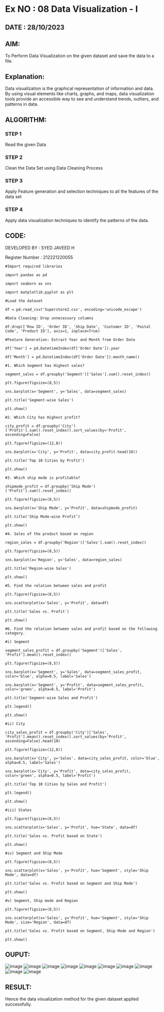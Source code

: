 # Ex NO : 08  Data Visualization - I

## DATE : 28/10/2023

## AIM:
To Perform Data Visualization on the given dataset and save the data to a file.

## Explanation:
Data visualization is the graphical representation of information and data. By using visual elements like charts, graphs, and maps, data visualization tools provide an accessible way to see and understand trends, outliers, and patterns in data.

## ALGORITHM:

### STEP 1
Read the given Data

### STEP 2
Clean the Data Set using Data Cleaning Process

### STEP 3
Apply Feature generation and selection techniques to all the features of the data set

### STEP 4
Apply data visualization techniques to identify the patterns of the data.

## CODE:

DEVELOPED BY : SYED JAVEED H

Register Number : 212221220055
```
#Import required libraries

import pandas as pd

import seaborn as sns

import matplotlib.pyplot as plt

#Load the dataset

df = pd.read_csv('Superstore2.csv', encoding='unicode_escape')

#Data Cleaning: Drop unnecessary columns

df.drop(['Row ID', 'Order ID', 'Ship Date', 'Customer ID', 'Postal Code', 'Product ID'], axis=1, inplace=True)

#Feature Generation: Extract Year and Month from Order Date

df['Year'] = pd.DatetimeIndex(df['Order Date']).year

df['Month'] = pd.DatetimeIndex(df['Order Date']).month_name()

#1. Which Segment has Highest sales?

segment_sales = df.groupby('Segment')['Sales'].sum().reset_index()

plt.figure(figsize=(8,5))

sns.barplot(x='Segment', y='Sales', data=segment_sales)

plt.title('Segment-wise Sales')

plt.show()

#2. Which City has Highest profit?

city_profit = df.groupby('City')['Profit'].sum().reset_index().sort_values(by='Profit', ascending=False)

plt.figure(figsize=(12,8))

sns.barplot(x='City', y='Profit', data=city_profit.head(10))

plt.title('Top 10 Cities by Profit')

plt.show()

#3. Which ship mode is profitable?

shipmode_profit = df.groupby('Ship Mode')['Profit'].sum().reset_index()

plt.figure(figsize=(8,5))

sns.barplot(x='Ship Mode', y='Profit', data=shipmode_profit)

plt.title('Ship Mode-wise Profit')

plt.show()

#4. Sales of the product based on region

region_sales = df.groupby('Region')['Sales'].sum().reset_index()

plt.figure(figsize=(8,5))

sns.barplot(x='Region', y='Sales', data=region_sales)

plt.title('Region-wise Sales')

plt.show()

#5. Find the relation between sales and profit

plt.figure(figsize=(8,5))

sns.scatterplot(x='Sales', y='Profit', data=df)

plt.title('Sales vs. Profit')

plt.show()

#6. Find the relation between sales and profit based on the following category.

#i) Segment

segment_sales_profit = df.groupby('Segment')['Sales', 'Profit'].mean().reset_index()

plt.figure(figsize=(8,5))

sns.barplot(x='Segment', y='Sales', data=segment_sales_profit, color='blue', alpha=0.5, label='Sales')

sns.barplot(x='Segment', y='Profit', data=segment_sales_profit, color='green', alpha=0.5, label='Profit')

plt.title('Segment-wise Sales and Profit')

plt.legend()

plt.show()

#ii) City

city_sales_profit = df.groupby('City')['Sales', 'Profit'].mean().reset_index().sort_values(by='Profit', ascending=False).head(10)

plt.figure(figsize=(12,8))

sns.barplot(x='City', y='Sales', data=city_sales_profit, color='blue', alpha=0.5, label='Sales')

sns.barplot(x='City', y='Profit', data=city_sales_profit, color='green', alpha=0.5, label='Profit')

plt.title('Top 10 Cities by Sales and Profit')

plt.legend()

plt.show()

#iii) States

plt.figure(figsize=(8,5))

sns.scatterplot(x='Sales', y='Profit', hue='State', data=df)

plt.title('Sales vs. Profit based on State')

plt.show()

#iv) Segment and Ship Mode

plt.figure(figsize=(8,5))

sns.scatterplot(x='Sales', y='Profit', hue='Segment', style='Ship Mode', data=df)

plt.title('Sales vs. Profit based on Segment and Ship Mode')

plt.show()

#v) Segment, Ship mode and Region

plt.figure(figsize=(8,5))

sns.scatterplot(x='Sales', y='Profit', hue='Segment', style='Ship Mode', size='Region', data=df)

plt.title('Sales vs. Profit based on Segment, Ship Mode and Region')

plt.show()

```
## OUPUT:
![image](https://github.com/Yugendaran/ODD2023-Datascience-Ex-08/assets/128135616/e49637ae-6112-41ad-8939-703c8380b87b)
![image](https://github.com/Yugendaran/ODD2023-Datascience-Ex-08/assets/128135616/9b0ecef9-4669-4976-8044-81e5077aed68)
![image](https://github.com/Yugendaran/ODD2023-Datascience-Ex-08/assets/128135616/56abb071-28d0-4cc8-9c97-d6f7940c8fd0)
![image](https://github.com/Yugendaran/ODD2023-Datascience-Ex-08/assets/128135616/67eda029-247f-4730-be15-b08e0cd0bea4)
![image](https://github.com/Yugendaran/ODD2023-Datascience-Ex-08/assets/128135616/7243abdf-7bd3-4f1c-8f30-aac0baafd82b)
![image](https://github.com/Yugendaran/ODD2023-Datascience-Ex-08/assets/128135616/027cda51-6388-401a-83f0-bd518a24c109)
![image](https://github.com/Yugendaran/ODD2023-Datascience-Ex-08/assets/128135616/9dac0880-e104-4b34-b3d8-ccc1b30fd3aa)
![image](https://github.com/Yugendaran/ODD2023-Datascience-Ex-08/assets/128135616/3cfe6a03-f297-484c-9ce5-f6d91a192094)
![image](https://github.com/Yugendaran/ODD2023-Datascience-Ex-08/assets/128135616/f5e87522-a873-4690-8aa8-dbf241355f43)
![image](https://github.com/Yugendaran/ODD2023-Datascience-Ex-08/assets/128135616/6ffbd756-b321-49d8-94ed-9c2ff1452d80)


## RESULT:
Hence the data visualization method for the given dataset applied successfully.


